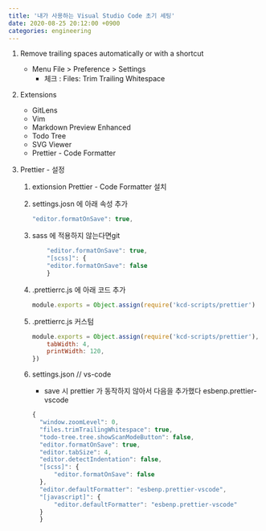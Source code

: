 ```yaml
---
title: '내가 사용하는 Visual Studio Code 초기 세팅'
date: 2020-08-25 20:12:00 +0900
categories: engineering
---
```


1. Remove trailing spaces automatically or with a shortcut

    - Menu File > Preference > Settings
        - 체크 : Files: Trim Trailing Whitespace

2. Extensions

    - GitLens
    - Vim
    - Markdown Preview Enhanced
    - Todo Tree
    - SVG Viewer
    - Prettier - Code Formatter

3. Prettier - 설정

    1. extionsion Prettier - Code Formatter 설치
    2. settings.josn 에 아래 속성 추가
        ```javascript
        "editor.formatOnSave": true,
        ```
    3. sass 에 적용하지 않는다면git

        ```javascript
            "editor.formatOnSave": true,
            "[scss]": {
            "editor.formatOnSave": false
            }
        ```

    4. .prettierrc.js 에 아래 코드 추가

        ```javascript
        module.exports = Object.assign(require('kcd-scripts/prettier')
        ```

    5. .prettierrc.js 커스텀
        ```javascript
        module.exports = Object.assign(require('kcd-scripts/prettier'), {
            tabWidth: 4,
            printWidth: 120,
        })
        ```
    6. settings.json // vs-code
        - save 시 prettier 가 동작하지 않아서 다음을 추가했다 esbenp.prettier-vscode
        ```javascript
        {
          "window.zoomLevel": 0,
          "files.trimTrailingWhitespace": true,
          "todo-tree.tree.showScanModeButton": false,
          "editor.formatOnSave": true,
          "editor.tabSize": 4,
          "editor.detectIndentation": false,
          "[scss]": {
              "editor.formatOnSave": false
          },
          "editor.defaultFormatter": "esbenp.prettier-vscode",
          "[javascript]": {
              "editor.defaultFormatter": "esbenp.prettier-vscode"
          }
          }
        ```
